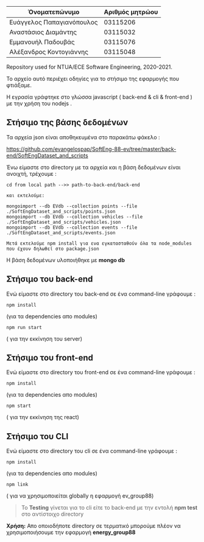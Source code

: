 Όνοματεπώνυμο  | Αριθμός μητρώου
------------ | -------------
Ευάγγελος Παπαγιανόπουλος | 03115206
Αναστάσιος Διαμάντης | 03115032
Εμμανουήλ Παδουβάς | 03115076
Αλέξανδρος Κοντογιάννης | 03115048

Repository used for NTUA/ECE Software Engineering, 2020-2021.

Το αρχείο αυτό περιέχει οδηγίες για το στήσιμο της εφαρμογής που φτιάξαμε.

Η εγρασία γράφτηκε στο γλώσσα javascript ( back-end & cli & front-end ) με την χρήση του nodejs .

## Στήσιμο της βάσης δεδομένων

Τα αρχεία json είναι αποθηκευμένα στο παρακάτω φάκελο :

https://github.com/evangelospap/SoftEng-88-ev/tree/master/back-end/SoftEngDataset_and_scripts


Ένω είμαστε στο directory με τα αρχεία και η βάση δεδομένων είναι ανοιχτή, τρέχουμε :
```
cd from local path -->> path-to-back-end/back-end

και εκτελούμε:

mongoimport --db EVdb --collection points --file ./SoftEngDataset_and_scripts/points.json
mongoimport --db EVdb --collection vehicles --file ./SoftEngDataset_and_scripts/vehicles.json
mongoimport --db EVdb --collection events --file ./SoftEngDataset_and_scripts/events.json

Μετά εκτελούμε npm install για ενα εγκατασταθούν όλα τα node_modules που έχουν δηλωθεί στο package.json
```
Η βάση δεδομένων υλοποιήθηκε με **mongo db**


## Στήσιμο του back-end
Ενώ είμαστε στο directory του back-end σε ένα command-line γράφουμε :
```
npm install
```
(για τα dependencies απο modules)
```
npm run start 
```
( για την εκκίνηση του server)

## Στήσιμο του front-end
Ενώ είμαστε στο directory του front-end σε ένα command-line γράφουμε :
```
npm install
```
(για τα dependencies απο modules)
```
npm start 
```
( για την εκκίνηση της react)



## Στήσιμο του CLI 
Ενώ είμαστε στο directory του cli σε ένα command-line γράφουμε :
```
npm install
```
(για τα dependencies απο modules)
```
npm link
```
( για να χρησιμοποιείται globally η εφαρμογή ev_group88)

> Το **Testing** γίνεται για το cli είτε το back-end με την εντολή **npm test** στο αντίστοιχο directory

 **Χρήση:** 
 Απο οποιοδήποτε directory σε τερματικό μπορούμε πλέον να χρησιμοποιήσουμε την εφαρμογή **energy_group88**
 

